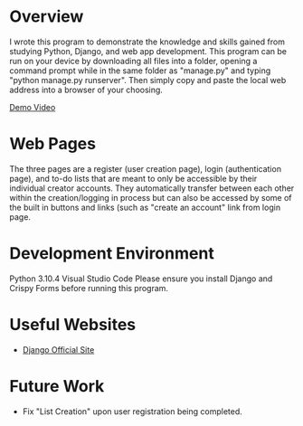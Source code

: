 # Overview
I wrote this program to demonstrate the knowledge and skills gained from studying Python, Django, and web app development. This program can be run on your device by downloading all files into a folder, opening a command prompt while in the same folder as "manage.py" and typing "python manage.py runserver". Then simply copy and paste the local web address into a browser of your choosing.

[Demo Video](https://youtu.be/0NuXfmV3-4U)


# Web Pages

The three pages are a register (user creation page), login (authentication page), and to-do lists that are meant to only be accessible by their individual creator accounts. They automatically transfer between each other within the creation/logging in process but can also be accessed by some of the built in buttons and links (such as "create an account" link from login page.


# Development Environment

Python 3.10.4
Visual Studio Code
Please ensure you install Django and Crispy Forms before running this program.


# Useful Websites

* [Django Official Site](https://www.djangoproject.com/)


# Future Work

* Fix "List Creation" upon user registration being completed.
